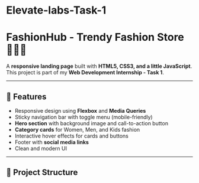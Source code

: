# Elevate-labs-Task-1

# FashionHub - Trendy Fashion Store 👗👕👟

A **responsive landing page** built with **HTML5, CSS3, and a little JavaScript**.  
This project is part of my **Web Development Internship - Task 1**.

---

## 🚀 Features
- Responsive design using **Flexbox** and **Media Queries**
- Sticky navigation bar with toggle menu (mobile-friendly)
- **Hero section** with background image and call-to-action button
- **Category cards** for Women, Men, and Kids fashion
- Interactive hover effects for cards and buttons
- Footer with **social media links**
- Clean and modern UI

---

## 📂 Project Structure

